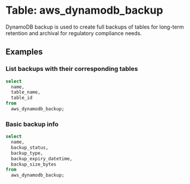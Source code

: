 # Table: aws_dynamodb_backup

DynamoDB backup is used to create full backups of  tables for long-term retention and archival for regulatory compliance needs.

## Examples

### List backups with their corresponding tables

```sql
select
  name,
  table_name,
  table_id
from
  aws_dynamodb_backup;
```


### Basic backup info

```sql
select
  name,
  backup_status,
  backup_type,
  backup_expiry_datetime,
  backup_size_bytes
from
  aws_dynamodb_backup;
```